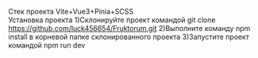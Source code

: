Стек проекта Vite+Vue3+Pinia+SCSS</br>
Установка проекта
1)Склонируйте проект командой git clone https://github.com/luck456654/Fruktorum.git
2)Выполните команду npm install в корневой папке склонированного проекта
3)Запустите проект командой npm run dev 
